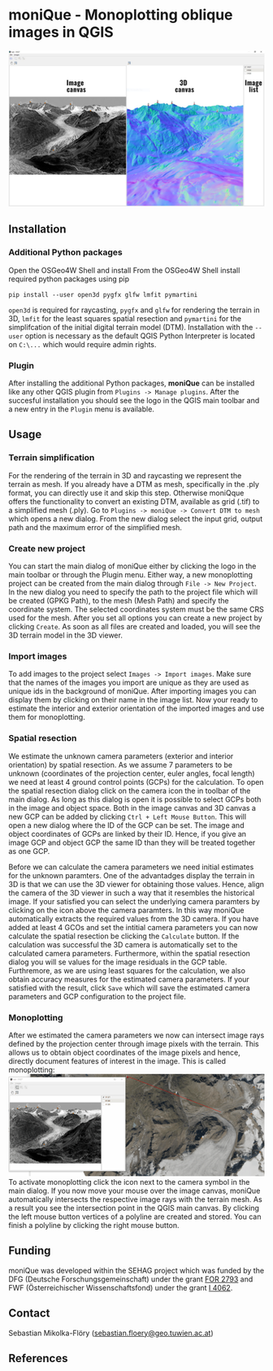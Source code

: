 # moniQue - Monoplotting oblique images in QGIS

![moniQue - Main dialog](./moniQue/doc/main_dialog.jpg)

## Installation
### Additional Python packages
Open the OSGeo4W Shell and install From the OSGeo4W Shell install required python packages using pip  

    pip install --user open3d pygfx glfw lmfit pymartini

`open3d` is required for raycasting, `pygfx` and `glfw` for rendering the terrain in 3D, `lmfit` for the least squares spatial resection and `pymartini` for the simplifcation of the initial digital terrain model (DTM). Installation with the `--user` option is necessary as the default QGIS Python Interpreter is located on ```C:\...``` which would require admin rights.  

### Plugin
After installing the additional Python packages, **moniQue** can be installed like any other QGIS plugin from `Plugins -> Manage plugins`. After the succesful installation you should see the logo in the QGIS main toolbar and a new entry in the `Plugin` menu is available.

## Usage
### Terrain simplification
For the rendering of the terrain in 3D and raycasting we represent the terrain as mesh. If you already have a DTM as mesh, specifically in the .ply format, you can directly use it and skip this step. Otherwise moniQque offers the functionality to convert an existing DTM, available as grid (.tif) to a simplified mesh (.ply). Go to `Plugins -> moniQue -> Convert DTM to mesh` which opens a new dialog. From the new dialog select the input grid, output path and the maximum error of the simplified mesh.

### Create new project
You can start the main dialog of moniQue either by clicking the logo in the main toolbar or through the Plugin menu. Either way, a new monoplotting project can be created from the main dialog through `File -> New Project`. In the new dialog you need to specify the path to the project file which will be created (GPKG Path), to the mesh (Mesh Path) and specify the coordinate system. The selected coordinates system must be the same CRS used for the mesh. After you set all options you can create a new project by clicking `Create`. As soon as all files are created and loaded, you will see the 3D terrain model in the 3D viewer.

### Import images
To add images to the project select `Images -> Import images`. Make sure that the names of the images you import are unique as they are used as unique ids in the background of moniQue. After importing images you can display them by clicking on their name in the image list. Now your ready to estimate the interior and exterior orientation of the imported images and use them for monoplotting.

### Spatial resection
We estimate the unknown camera parameters (exterior and interior orientation) by spatial resection. As we assume 7 parameters to be unknown (coordinates of the projection center, euler angles, focal length) we need at least 4 ground control points (GCPs) for the calculation. To open the spatial resection dialog click on the camera icon the in toolbar of the main dialog. As long as this dialog is open it is possible to select GCPs both in the image and object space. Both in the image canvas and 3D canvas a new GCP can be added by clicking `Ctrl + Left Mouse Button`. This will open a new dialog where the ID of the GCP can be set. The image and object coordinates of GCPs are linked by their ID. Hence, if you give an image GCP and object GCP the same ID than they will be treated together as one GCP. 

Before we can calculate the camera parameters we need initial estimates for the unknown paramters. One of the advantadges display the terrain in 3D is that we can use the 3D viewer for obtaining those values. Hence, align the camera of the 3D viewer in such a way that it resembles the historical image. If your satisfied you can select the underlying camera paramters by clicking on the icon above the camera paramters. In this way moniQue automatically extracts the required values from the 3D camera. If you have added at least 4 GCOs and set the intitial camera parameters you can now calculate the spatial resection be clicking the `Calculate` button. If the calculation was successful the 3D camera is automatically set to the calculated camera parameters. Furthermore, within the spatial resection dialog you will se values for the image residuals in the GCP table. Furthremore, as we are using least squares for the calculation, we also obtain accuracy measures for the estimated camera parameters. If your satisfied with the result, click `Save` which will save the estimated camera parameters and GCP configuration to the project file.

### Monoplotting
After we estimated the camera parameters we now can intersect image rays defined by the projection center through image pixels with the terrain. This allows us to obtain object coordinates of the image pixels and hence, directly document features of interest in the image. This is called monoplotting:
![moniQue - Main dialog](./moniQue/doc/monoplot.gif)
To activate monoplotting click the icon next to the camera symbol in the main dialog. If you now move your mouse over the image canvas, moniQue automatically intersects the respective image rays with the terrain mesh. As a result you see the intersection point in the QGIS main canvas. By clicking the left mouse button vertices of a polyline are created and stored. You can finish a polyline by clicking the right mouse button.

## Funding
moniQue was developed within the SEHAG project which was funded by the DFG (Deutsche Forschungsgemeinschaft) under the grant [FOR 2793](https://gepris.dfg.de/gepris/projekt/394200609) and FWF (Österreichischer Wissenschaftsfond) under the grant [I 4062](https://www.fwf.ac.at/forschungsradar/10.55776/I4062).

## Contact
Sebastian Mikolka-Flöry (sebastian.floery@geo.tuwien.ac.at)

## References
